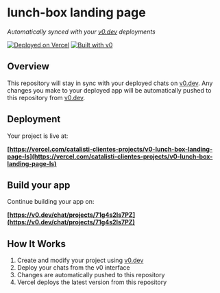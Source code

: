 # lunch-box landing page

*Automatically synced with your [v0.dev](https://v0.dev) deployments*

[![Deployed on Vercel](https://img.shields.io/badge/Deployed%20on-Vercel-black?style=for-the-badge&logo=vercel)](https://vercel.com/catalisti-clientes-projects/v0-lunch-box-landing-page-ls)
[![Built with v0](https://img.shields.io/badge/Built%20with-v0.dev-black?style=for-the-badge)](https://v0.dev/chat/projects/71g4s2Is7PZ)

## Overview

This repository will stay in sync with your deployed chats on [v0.dev](https://v0.dev).
Any changes you make to your deployed app will be automatically pushed to this repository from [v0.dev](https://v0.dev).

## Deployment

Your project is live at:

**[https://vercel.com/catalisti-clientes-projects/v0-lunch-box-landing-page-ls](https://vercel.com/catalisti-clientes-projects/v0-lunch-box-landing-page-ls)**

## Build your app

Continue building your app on:

**[https://v0.dev/chat/projects/71g4s2Is7PZ](https://v0.dev/chat/projects/71g4s2Is7PZ)**

## How It Works

1. Create and modify your project using [v0.dev](https://v0.dev)
2. Deploy your chats from the v0 interface
3. Changes are automatically pushed to this repository
4. Vercel deploys the latest version from this repository